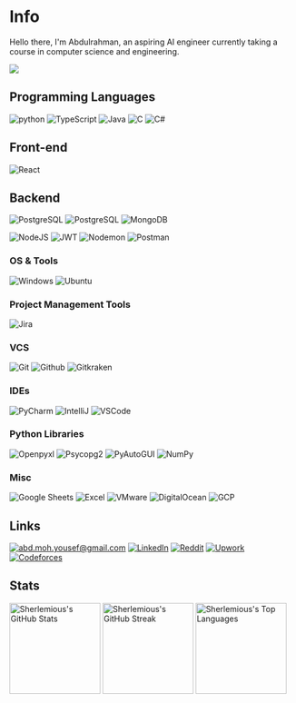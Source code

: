 # Info

Hello there, I'm Abdulrahman, an aspiring AI engineer currently taking a course in computer science and engineering.

![](https://komarev.com/ghpvc/?username=sherlemious&base=500&abbreviated=true)

## Programming Languages
![python](https://img.shields.io/badge/python-lightgrey?labelColor=3776AB&logo=Python&style=for-the-badge&logoColor=white)
![TypeScript](https://img.shields.io/badge/typescript-%23007ACC.svg?style=for-the-badge&logo=typescript&logoColor=white)
![Java](https://img.shields.io/badge/java-lightgrey?labelColor=3776AB&logo=Java&style=for-the-badge&logoColor=white)
![C](https://img.shields.io/badge/C-lightgrey?labelColor=A8B9CC&logo=C&style=for-the-badge&logoColor=white)
![C#](https://img.shields.io/badge/csharp-lightgrey?labelColor=A8B9CC&logo=csharp&style=for-the-badge&logoColor=white)

## Front-end

![React](https://img.shields.io/badge/React-lightgrey?labelColor=A8B9CC&logo=react&style=for-the-badge&logoColor=white)

## Backend
![PostgreSQL](https://img.shields.io/badge/PostgreSQL-Database-4479A1e?logo=postgresql&logoColor=white)
![PostgreSQL](https://img.shields.io/badge/MySQL-Database-4479A1?logo=MySQL&logoColor=white)
![MongoDB](https://img.shields.io/badge/MongoDB-%234ea94b.svg?style=for-the-badge&logo=mongodb&logoColor=white)

![NodeJS](https://img.shields.io/badge/node.js-6DA55F?style=for-the-badge&logo=node.js&logoColor=white)
![JWT](https://img.shields.io/badge/JWT-black?style=for-the-badge&logo=JSON%20web%20tokens)
![Nodemon](https://img.shields.io/badge/NODEMON-%23323330.svg?style=for-the-badge&logo=nodemon&logoColor=%BBDEAD)
![Postman](https://img.shields.io/badge/Postman-FF6C37?style=for-the-badge&logo=postman&logoColor=white)

### OS & Tools

![Windows](https://img.shields.io/badge/Windows-Operating_System-blue?logo=windows&logoColor=white)
![Ubuntu](https://img.shields.io/badge/Ubuntu-Operating_System-orange?logo=ubuntu&logoColor=white)

### Project Management Tools
![Jira](https://img.shields.io/badge/jira-%230A0FFF.svg?style=for-the-badge&logo=jira&logoColor=white) 

### VCS
![Git](https://img.shields.io/badge/-Git-F05032?logo=Git&style=for-the-badge&logoColor=grey)
![Github](https://img.shields.io/badge/-Github-181717?logo=Github&style=for-the-badge&logoColor=grey)
![Gitkraken](https://img.shields.io/badge/-Gitkraken-179287?logo=Gitkraken&style=for-the-badge&logoColor=grey)

### IDEs
![PyCharm](https://img.shields.io/badge/PyCharm-IDE-green?logo=pycharm&logoColor=white)
![IntelliJ](https://img.shields.io/badge/IntelliJ-IDE-red?logo=intellij&logoColor=white)
![VSCode](https://img.shields.io/badge/VSCode-Editor-blue?logo=visual-studio-code&logoColor=white)

### Python Libraries
![Openpyxl](https://img.shields.io/badge/Openpyxl-Library-blue?logo=python&logoColor=white)
![Psycopg2](https://img.shields.io/badge/Psycopg2-Library-blue?logo=python&logoColor=white)
![PyAutoGUI](https://img.shields.io/badge/PyAutoGUI-Library-blue?logo=python&logoColor=white)
![NumPy](https://img.shields.io/badge/NumPy-Library-blue?logo=python&logoColor=white)

### Misc
![Google Sheets](https://img.shields.io/badge/Google_Sheets-Productivity-blue?logo=google-sheets&logoColor=white)
![Excel](https://img.shields.io/badge/Excel-Spreadsheet-green?logo=microsoft-excel&logoColor=white)
![VMware](https://img.shields.io/badge/VMware-Virtualization-blue?logo=vmware&logoColor=white)
![DigitalOcean](https://img.shields.io/badge/DigitalOcean-Cloud-blue?logo=digitalocean&logoColor=white)
![GCP](https://img.shields.io/badge/GCP-Cloud-blue?logo=google-cloud&logoColor=white)

## Links

<a href="mailto:abd.moh.yousef@gmail.com">![abd.moh.yousef@gmail.com](https://img.shields.io/badge/Gmail-D14836?style=for-the-badge&logo=gmail&logoColor=white)</a>
[![LinkedIn](https://img.shields.io/badge/-LinkedIn-0077B5?style=for-the-badge&logo=LinkedIn&logoColor=white)](https://www.linkedin.com/in/Sherlemious)
[![Reddit](https://img.shields.io/badge/Reddit-FF4500?style=for-the-badge&logo=reddit&logoColor=white)](reddit.com/u/sherlemious)
[![Upwork](https://img.shields.io/badge/Upwork-6FDA44?style=for-the-badge&logo=upwork&logoColor=white)](https://www.upwork.com/freelancers/~01ac8e7245f1048a19)
[![Codeforces](https://img.shields.io/badge/Codeforces-1F8ACB?style=for-the-badge&logo=codeforces&logoColor=white)](https://codeforces.com/profile/sherlemious)



## Stats
<!-- GitHub Stats, Streak, and Top Languages -->
<div>
  <!-- GitHub Stats -->
  <img height="160" src="https://github-readme-stats.vercel.app/api?username=sherlemious&show_icons=true&theme=blue-green" alt="Sherlemious's GitHub Stats">
  
  <!-- GitHub Streak -->
  <img height="160" src="https://github-readme-streak-stats.herokuapp.com/?user=sherlemious&theme=blue-green" alt="Sherlemious's GitHub Streak">
  
  <!-- GitHub Top Languages -->
  <img height="160" src="https://github-readme-stats.vercel.app/api/top-langs/?username=sherlemious&layout=compact&theme=blue-green" alt="Sherlemious's Top Languages">
</div>

